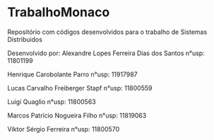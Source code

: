 # TrabalhoMonaco
Repositório com códigos desenvolvidos para o trabalho de Sistemas Distribuidos

Desenvolvido por:
Alexandre Lopes Ferreira Dias dos Santos n°usp:  11801199

Henrique Carobolante Parro n°usp:  11917987

Lucas Carvalho Freiberger Stapf n°usp:  11800559

Luigi Quaglio n°usp:  11800563

Marcos Patrício Nogueira Filho n°usp:  11819063

Viktor Sérgio Ferreira n°usp:  11800570
